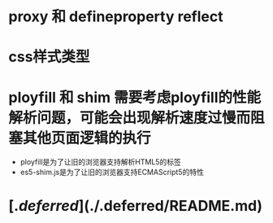 # proxy 和 defineproperty   reflect

# css样式类型 
# ployfill 和 shim  需要考虑ployfill的性能解析问题，可能会出现解析速度过慢而阻塞其他页面逻辑的执行
* ployfill是为了让旧的浏览器支持解析HTML5的<picture>标签
* es5-shim.js是为了让旧的浏览器支持ECMAScript5的特性



# [$.deferred](./$.deferred/README.md)
